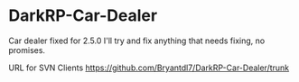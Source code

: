 DarkRP-Car-Dealer
=================

Car dealer fixed for 2.5.0
I'll try and fix anything that needs fixing, no promises.

URL for SVN Clients https://github.com/Bryantdl7/DarkRP-Car-Dealer/trunk
